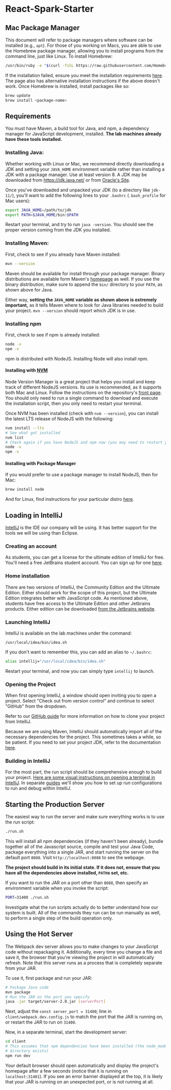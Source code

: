 # React-Spark-Starter
## Mac Package Manager
This document will refer to package managers where software can be installed
(e.g., `apt`). For those of you working on Macs, you are able to use the
Homebrew package manager, allowing you to install programs from the command
line, just like Linux. To install Homebrew:

```bash
/usr/bin/ruby -e "$(curl -fsSL https://raw.githubusercontent.com/Homebrew/install/master/install)"
```

If the installation failed, ensure you meet the installation requirements
[here](https://docs.brew.sh/Installation.html). The page also has alternative
installation instructions if the above doesn't work. Once Homebrew is installed,
install packages like so:

```bash
brew update
brew install <package-name>
```

## Requirements
You must have Maven, a build tool for Java, and npm, a dependency manager for
JavaScript development, installed. **The lab machines already have these tools
installed.**

### Installing Java:
Whether working with Linux or Mac, we recommend directly downloading a JDK and
setting your `JAVA_HOME` environment variable rather than installing a JDK
with a package manager. Use at least version 8. A JDK may be downloaded from
https://jdk.java.net/ or from [Oracle's Site](https://www.oracle.com/technetwork/java/javase/downloads/index.html).

Once you've downloaded and unpacked your JDK (to a directory like `jdk-11/`),
you'll want to add the following lines to your `.bashrc` (`.bash_profile` for
Mac users):

```bash
export JAVA_HOME=/path/to/jdk
export PATH=$JAVA_HOME/bin:$PATH
```

Restart your terminal, and try to run `java -version`. You should see the
proper version coming from the JDK you installed.

### Installing Maven:
First, check to see if you already have Maven installed:

```bash
mvn --version
```

Maven should be available for install through your package manager. Binary
distributions are available form Maven's [homepage](https://maven.apache.org/)
as well. If you use the binary distribution, make sure to append the `bin/`
directory to your `PATH`, as shown above for Java.

Either way, **setting the `JAVA_HOME` variable as shown above is extremely
important,** as it tells Maven where to look for Java libraries needed to build
your project. `mvn --version` should report which JDK is in use.

### Installing npm
First, check to see if npm is already installed:

```bash
node -v
npm -v
```

npm is distributed with NodeJS. Installing Node will also install npm.

#### Installing with [NVM](https://github.com/creationix/nvm)
Node Version Manager is a great project that helps you install and keep track
of different NodeJS versions. Its use is recommended, as it supports both Mac
and Linux. Follow the instructions on the repository's [front page](https://github.com/creationix/nvm).
You should only need to run a single command to download and execute the
installation script, then you only need to restart your terminal.

Once NVM has been installed (check with `nvm --version`), you can install the
latest LTS release of NodeJS with the following:

```bash
nvm install --lts
# See what got installed
nvm list
# Check again if you have NodeJS and npm now (you may need to restart your terminal)
node -v
npm -v
```

#### Installing with Package Manager
If you would prefer to use a package manager to install NodeJS, then for Mac:

```bash
brew install node
```

And for Linux, find instructions for your particular distro
[here](https://nodejs.org/en/download/package-manager/).

## Loading in IntelliJ
[IntelliJ](https://www.jetbrains.com/idea/) is the IDE our company will be
using. It has better support for the tools we will be using than Eclipse.

### Creating an account
As students, you can get a license for the ultimate edition of IntelliJ for
free. You'll need a free JetBrains student account. You can sign up for one
[here](https://www.jetbrains.com/student/).

### Home installation
There are two versions of IntelliJ, the Community Edition and the Ultimate
Edition. Either should work for the scope of this project, but the Ultimate
Edition integrates better with JavaScript code. As mentioned above, students
have free access to the Ultimate Edition and other Jetbrains products. Either
edition can be downloaded [from the Jetbrains website](https://www.jetbrains.com/idea/download/#section=windows).

### Launching IntelliJ
IntelliJ is available on the lab machines under the command:

```
/usr/local/idea/bin/idea.sh
```

If you don't want to remember this, you can add an alias to `~/.bashrc`:

```bash
alias intellij="/usr/local/idea/bin/idea.sh"
```

Restart your terminal, and now you can simply type `intellij` to launch.

### Opening the Project
When first opening IntelliJ, a window should open inviting you to open a
project. Select "Check out from version control" and continue to select "GitHub"
from the dropdown.

Refer to our [GitHub guide](https://github.com/csucs314s19/tripco/tree/master/guides/git/IntelliJ.md)
for more information on how to clone your project from IntelliJ.

Because we are using Maven, IntelliJ should automatically import all of the
necessary dependencies for the project. This sometimes takes a while, so be
patient. If you need to set your project JDK, refer to the documentation
[here](https://www.jetbrains.com/help/idea/configuring-build-jdk.html).

### Building in IntelliJ
For the most part, the run script should be comprehensive enough to build your
project. [Here are some visual instructions on opening a terminal in IntelliJ](https://www.jetbrains.com/help/idea/working-with-tool-windows.html#tool_window_quick_access).
In separate [guides](https://github.com/csucs314s19/tripco/tree/master/guides)
we'll show you how to set up run configurations to run and debug within
IntelliJ.

## Starting the Production Server
The easiest way to run the server and make sure everything works is to use the
run script:

```bash
./run.sh
```

This will install all npm dependencies (if they haven't been already), bundle
together all of the Javascript source, compile and test your Java Code, package
everything into a single JAR, and start running the server on the default port
`8088`. Visit `http://localhost:8088` to see the webpage.

**The project should build in its initial state. If it does not, ensure that you
have all the dependencies above installed, `PATH`s set, etc.**

If you want to run the JAR on a port other than `8088`, then specify an
environment variable when you invoke the script:

```bash
PORT=31400 ./run.sh
```

Investigate what the run scripts actually do to better understand how our system
is built. All of the commands they run can be run manually as well, to perform a
single step of the build operation only.

## Using the Hot Server
The Webpack dev server allows you to make changes to your JavaScript code
without repackaging it. Additionally, every time you change a file and save it,
the browser that you're viewing the project in will automatically refresh. Note
that this server runs as a process that is completely separate from your JAR.

To use it, first package and run your JAR:

```bash
# Package Java code
mvn package
# Run the JAR on the port you specify
java -jar target/server-2.0.jar [serverPort]
```

Next, adjust the `const server_port = 31400`; line in
`client/webpack.dev.config.js` to match the port that the JAR is running on, or
restart the JAR to run on `31400`.

Now, in a separate terminal, start the development server:

```bash
cd client
# This assumes that npm dependencies have been installed (the node_modules
# directory exists)
npm run dev
```

Your default browser should open automatically and display the project's
homepage after a few seconds (notice that it is running on `localhost:31401`).
If you see an error banner displayed at the top, it is likely that your JAR is
running on an unexpected port, or is not running at all.
